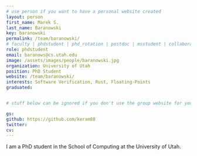 ```yaml
---
# use person if you want to have a personal website created
layout: person
first_name: Marek S.
last_name: Baranowski
key: baranowski
permalink: /team/baranowski/
# faculty | phdstudent | phd_rotation | postdoc | msstudent | collaborator
role: phdstudent
email: baranows@cs.utah.edu
image: /assets/images/people/baranowski.jpg
organization: University of Utah
position: PhD Student
website: /team/baranowski/
interests: Software Verification, Rust, Floating-Points
graduated:


# stuff below can be ignored if you don't use the group website for your private website

gs:
github: https://github.com/keram88
twitter:
cv:
---
```


I am a PhD student in the School of Computing at the University of Utah.

